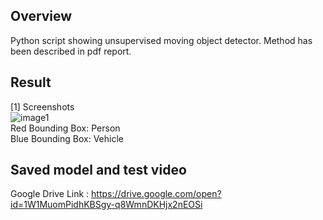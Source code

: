 ## Overview
Python script showing unsupervised moving object detector. Method has been described in pdf report.

## Result 
[1] Screenshots<br/>
![image1](https://github.com/kritiksoman/CV-and-Neural-Nets-Basic/blob/master/experimental/Unsupervised-Moving-Object-Detector/res/test_result_camera2.gif)<br/>
Red Bounding Box: Person <br/>
Blue Bounding Box: Vehicle<br/>

## Saved model and test video
Google Drive Link : https://drive.google.com/open?id=1W1MuomPidhKBSgy-q8WmnDKHjx2nEOSi
